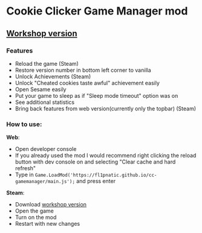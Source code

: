 # Cookie Clicker Game Manager mod

## [Workshop version](https://steamcommunity.com/sharedfiles/filedetails/?id=2699593599)

### Features
- Reload the game (Steam)
- Restore version number in bottom left corner to vanilla
- Unlock Achievements (Steam)
- Unlock "Cheated cookies taste awful" achievement easily
- Open Sesame easily
- Put your game to sleep as if "Sleep mode timeout" option was on
- See additional statistics
- Bring back features from web version(currently only the topbar) (Steam)

### How to use:
**Web**:
- Open developer console
- If you already used the mod I would recommend right clicking the reload button with dev console on and selecting "Clear cache and hard refresh"
- Type in `Game.LoadMod('https://fl1pnatic.github.io/cc-gamemanager/main.js');` and press enter

**Steam**:
- Download [workshop version](https://steamcommunity.com/sharedfiles/filedetails/?id=2699593599)
- Open the game
- Turn on the mod
- Restart with new changes
